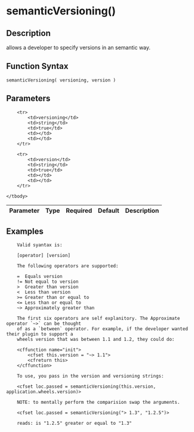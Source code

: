 # semanticVersioning()

## Description
allows a developer to specify versions in an semantic way.

## Function Syntax
	semanticVersioning( versioning, version )


## Parameters
<table>
	<thead>
		<tr>
			<th>Parameter</th>
			<th>Type</th>
			<th>Required</th>
			<th>Default</th>
			<th>Description</th>
		</tr>
	</thead>
	<tbody>
		
		<tr>
			<td>versioning</td>
			<td>string</td>
			<td>true</td>
			<td></td>
			<td></td>
		</tr>
		
		<tr>
			<td>version</td>
			<td>string</td>
			<td>true</td>
			<td></td>
			<td></td>
		</tr>
		
	</tbody>
</table>


## Examples
	
		Valid syantax is:

		[operator] [version]

		The following operators are supported:

		=  Equals version
		!= Not equal to version
		>  Greater than version
		<  Less than version
		>= Greater than or equal to
		<= Less than or equal to
		~> Approximately greater than

		The first six operators are self explanitory. The Approximate operator `~>` can be thought
		of as a `between` operator. For example, if the developer wanted their plugin to support a
		wheels version that was between 1.1 and 1.2, they could do:

		<cffunction name="init">
			<cfset this.version = "~> 1.1">
			<cfreturn this>
		</cffunction>

		To use, you pass in the version and versioning strings:

		<cfset loc.passed = semanticVersioning(this.version, application.wheels.version)>

		NOTE: to mentally perform the comparision swap the arguments.

		<cfset loc.passed = semanticVersioning("> 1.3", "1.2.5")>

		reads: is "1.2.5" greater or equal to "1.3"
